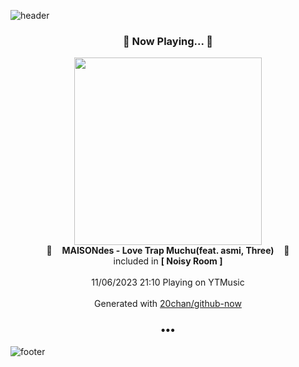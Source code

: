 ![header](https://capsule-render.vercel.app/api?type=wave&height=170&section=header&fontColor=090707&fontAlignX=45&fontAlignY=65&fontSize=100)

<h3 align="center">🎵 Now Playing... 🎵</h3>
<p align="center">
  <a href="https://music.youtube.com/watch?v=QCBIXV7cqgc">
    <img width="300" src="https://lh3.googleusercontent.com/iiZQmQeRESVSsGJq0M-zYgriTKrbOuEWgFx7bDvRabWFbeXxjiXHw4v2K5CQHoQcm4h8uscWwlFPOcW-">
  </a>
  <br>
  🎵&nbsp&nbsp&nbsp <b>MAISONdes - Love Trap Muchu(feat. asmi, Three)</b> &nbsp&nbsp&nbsp🎵
  <br>
  included in <b>[ Noisy Room ]</b>
  
  <br />
  <br />
  11/06/2023 21:10 Playing on YTMusic
  <br />
  <br />
  Generated with <a href="https://github.com/20chan/github-now">20chan/github-now</a>
</p>

<h3 align="center">•••</h3>

![footer](https://capsule-render.vercel.app/api?type=wave&height=150&section=footer)
